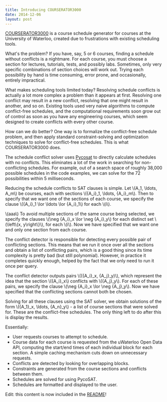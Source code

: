```yaml
---
title: Introducing COURSERATOR3000
date: 2014-12-06
layout: post
---
```


[COURSERATOR3000](http://courserator.anthony-zhang.me/) is a course schedule generator for courses at the University of Waterloo, created due to frustrations with existing scheduling tools.

What's the problem? If you have, say, 5 or 6 courses, finding a schedule without conflicts is a nightmare. For each course, you must choose a section for lectures, tutorials, tests, and possibly labs. Sometimes, only very specific combinations of section choices will work out. Trying each possibility by hand is time consuming, error prone, and occasionally, entirely impractical.

What makes scheduling tools limited today? Resolving schedule conflicts is actually a lot more complex a problem than it appears at first. Resolving one conflict may result in a new conflict, resolving that one might result in another, and so on. Existing tools used very naive algorithms to compute conflict-free schedules, and the computational requirements soon grow out of control as soon as you have any engineering courses, which seem designed to create conflicts with every other course.

How can we do better? One way is to formalize the conflict-free schedule problem, and then apply standard constraint-solving and optimization techniques to solve for conflict-free schedules. This is what COURSERATOR3000 does.

The schedule conflict solver uses [Pycosat](https://pypi.python.org/pypi/pycosat) to directly calculate schedules with no conflicts. This eliminates a lot of the work in searching for non-conflicting schedules. For example, out of a search space of roughly 38,000 possible schedules in the code examples, we can solve for the 72 possibilities within 5 milliseconds.

Reducing the schedule conflicts to SAT clauses is simple. Let \\(A\_1, \ldots, A\_m\\) be courses, each with sections \\({A\_i}\_1, \ldots, {A\_i}\_m\\). Then to specify that we want one of the sections of each course, we specify the clause \\({A\_i}\_1 \lor \ldots \lor {A\_i}\_1\\) for each \\(i\\).

\\(aaa\\) To avoid multiple sections of the same course being selected, we specify the clauses \\(\neg {A\_i}\_x \lor \neg {A\_i}\_y\\) for each distinct set \\(\left\\{x, y\right\\}\\), for each \\(i\\). Now we have specified that we want one and only one section from each course.

The conflict detector is responsible for detecting every possible pair of conflicting sections. This means that we run it once over all the sections and obtain a list of conflicting pairs, which is a good thing since its time complexity is pretty bad (but still polynomial). However, in practice it completes quickly enough, helped by the fact that we only need to run it once per query.

The conflict detector outputs pairs \\(({A\_i}\_x, {A\_j}\_y)\\), which represent the idea that the section \\({A\_i}\_x\\) conflicts with \\({A\_j}\_y\\). For each of these pairs, we specify the clause \\(\neg {A\_i}_x \lor \neg {A\_j}\_y\\). Now we have specified that the conflicting sections cannot both be chosen.

Solving for all these clauses using the SAT solver, we obtain solutions of the form \\({A\_1}\_x, \ldots, {A\_n}\_y\\) - a list of course sections that were solved for. These are the conflict-free schedules. The only thing left to do after this is display the results.

Essentially:

* User requests courses to attempt to schedule.
* Course data for each course is requested from the uWaterloo Open Data API, computing the start/end times of each individual block for each section. A simple caching mechanism cuts down on unnecessary requests.
* Conflicts are detected by looking for overlapping blocks.
* Constraints are generated from the course sections and conflicts between them.
* Schedules are solved for using PycoSAT.
* Schedules are formatted and displayed to the user.

Edit: this content is now included in the [README](https://github.com/Uberi/COURSERATOR3000#readme)!

